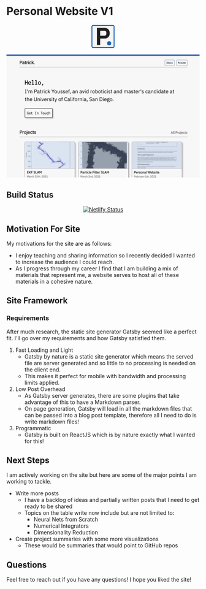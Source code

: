 # Personal Website V1

<p align="center">
  <a href="https://patrickyoussef.com" alt="Link to my website!" target="_blank">
    <img src="src/images/favicon.png" width="12%"/>
  </a>
</p>

![Site Image](./git_images/WebsiteSnip.jpg)

## Build Status

<p align="center">
  <a href="https://app.netlify.com/sites/friendly-sammet-e1f609/deploys" target="_blank">
    <img src="https://api.netlify.com/api/v1/badges/cf127b78-7ef0-47e7-ac09-07c77071aff4/deploy-status" alt="Netlify Status" />
  </a>
</p>

## Motivation For Site

My motivations for the site are as follows:

- I enjoy teaching and sharing information so I recently decided I wanted to increase the audience I could reach.
- As I progress through my career I find that I am building a mix of materials that represent me, a website serves to host all of these materials in a cohesive nature.

## Site Framework

### Requirements

After much research, the static site generator Gatsby seemed like a perfect fit. I'll go over my requirements and how Gatsby satisfied them.

1. Fast Loading and Light
   - Gatsby by nature is a static site generator which means the served file are server generated and so little to no processing is needed on the client end.
   - This makes it perfect for mobile with bandwidth and processing limits applied.
2. Low Post Overhead
   - As Gatsby server generates, there are some plugins that take advantage of this to have a Markdown parser.
   - On page generation, Gatsby will load in all the markdown files that can be passed into a blog post template, therefore all I need to do is write markdown files!
3. Programmatic
   - Gatsby is built on ReactJS which is by nature exactly what I wanted for this!

## Next Steps

I am actively working on the site but here are some of the major points I am working to tackle.

- Write more posts
  - I have a backlog of ideas and partially written posts that I need to get ready to be shared
  - Topics on the table write now include but are not limited to:
    - Neural Nets from Scratch
    - Numerical Integrators
    - Dimensionality Reduction
- Create project summaries with some more visualizations
  - These would be summaries that would point to GitHub repos

## Questions

Feel free to reach out if you have any questions! I hope you liked the site!

